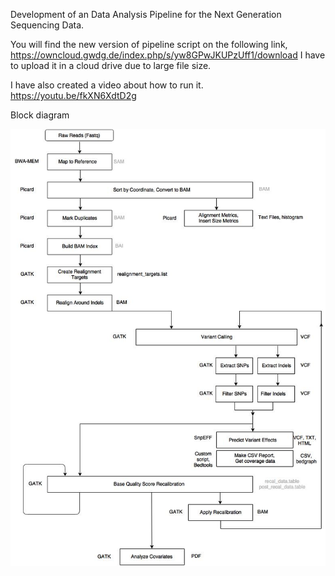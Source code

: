 Development of an Data Analysis Pipeline for the Next Generation Sequencing Data.

You will find the new version of pipeline script on the following link,
https://owncloud.gwdg.de/index.php/s/yw8GPwJKUPzUff1/download
I have to upload it in a cloud drive due to large file size.

I have also created a video about how to run it.
https://youtu.be/fkXN6XdtD2g

Block diagram

![alt text](https://github.com/mrppd/data_analysis_pipeline/blob/main/VariantCallingWorkflow.jpg)

